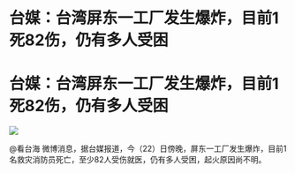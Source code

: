 # 台媒：台湾屏东一工厂发生爆炸，目前1死82伤，仍有多人受困

# 台媒：台湾屏东一工厂发生爆炸，目前1死82伤，仍有多人受困

![](https://inews.gtimg.com/news_bt/OyBp2s4JivH7TsPA6EsaFoDk7ViZIIY___JHqYuHZzbKMAA/1000)

@看台海 微博消息，据台媒报道，今（22）日傍晚，屏东一工厂发生爆炸，目前1名救灾消防员死亡，至少82人受伤就医，仍有多人受困，起火原因尚不明。

